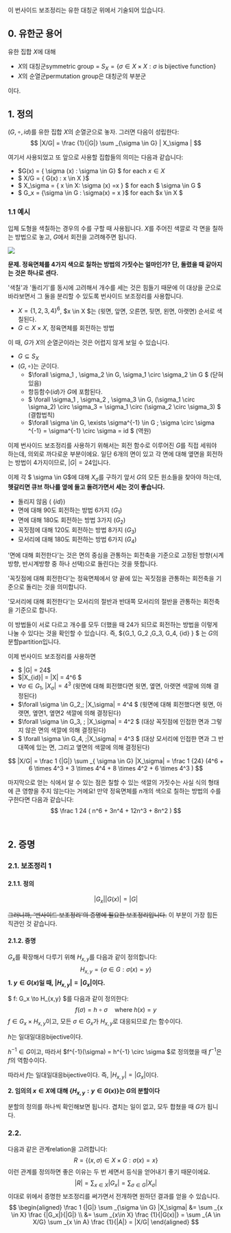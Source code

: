이 번사이드 보조정리는 유한 대칭군 위에서 기술되어 있습니다.

## 0. 유한군 용어

유한 집합 $X$에 대해

* $X$의 대칭군symmetric group =  $S_X = \{ \sigma \in X \times X : \sigma \text{ is bijective function}\}$
* $X$의 순열군permutation group은 대칭군의 부분군

이다.



## 1. 정의

$(G,\circ,id)$를 유한 집합 $X$의 순열군으로 놓자. 그러면 다음이 성립한다:
$$
|X/G| = \frac {1}{|G|} \sum _{\sigma \in G} | X_\sigma |
$$


여기서 사용되었고 또 앞으로 사용할 집합들의 의미는 다음과 같습니다:

* $G(x) = \{ \sigma (x) : \sigma \in G\} $ for each $x \in X$
* $ X/G = \{ G(x) : x \in X \}$
* $ X_\sigma = \{ x \in X: \sigma (x) =x \} $ for each $ \sigma \in G $
* $ G_x = \{\sigma \in G : \sigma(x) = x \}$ for each $x \in X $



### 1.1 예시

입체 도형을 색칠하는 경우의 수를 구할 때 사용됩니다. $X$를 주어진 색깔로 각 면을 칠하는 방법으로 놓고, $G$에서 회전을 고려해주면 됩니다.

![](D:\workspace\uncertainly.tistory.com\article\480px-Face_colored_cube.png)



**문제. 정육면체를 4가지 색으로 칠하는 방법의 가짓수는 얼마인가? 단, 돌렸을 때 같아지는 것은 하나로 센다.**

'색칠'과 '돌리기'를 동시에 고려해서 개수를 세는 것은 힘들기 때문에 이 대상을 군으로 바라보면서 그 둘을 분리할 수 있도록 번사이드 보조정리를 사용합니다.

* $X=\{1,2,3,4\}^6$, $x \in X $는 (윗면, 앞면, 오른면, 뒷면, 왼면, 아랫면) 순서로 색칠된다.
* $G \subset X \times X$, 정육면체를 회전하는 방법

이 때, $G$가 $X$의 순열군이라는 것은 어렵지 않게 보일 수 있습니다.

* $G \subseteq S_X$
* $(G, \circ$)는 군이다.
  * $\forall \sigma_1 , \sigma_2 \in G, \sigma_1 \circ \sigma_2 \in G $ (닫혀있음)
  * 항등함수($id$)가 $G$에 포함된다.
  * $ \forall \sigma_1 , \sigma_2 , \sigma_3 \in G, (\sigma_1 \circ \sigma_2) \circ \sigma_3 = \sigma_1 \circ (\sigma_2 \circ \sigma_3) $ (결합법칙)
  * $\forall \sigma \in G, \exists \sigma^{-1} \in G \; \sigma \circ \sigma ^{-1} = \sigma^{-1} \circ \sigma = id $ (역원)

이제 번사이드 보조정리를 사용하기 위해서는 회전 함수로 이루어진 $G$를 직접 세워야 하는데, 의외로 까다로운 부분이에요. 일단 6개의 면이 있고 각 면에 대해 옆면을 회전하는 방법이 4가지이므로, $|G| = 24$입니다.

이제 각 $ \sigma \in G$에 대해 $X_\sigma$를 구하기 앞서 $G$의 모든 원소들을 찾아야 하는데, **헷갈리면 큐브 하나를 옆에 들고 돌려가면서 세는 것이 좋습니다.**

* 돌리지 않음 ( $\{id\}$)
* 면에 대해 90도 회전하는 방법 6가지 ($G_1$)
* 면에 대해 180도 회전하는 방법 3가지 ($G_2$)
* 꼭짓점에 대해 120도 회전하는 방법 8가지 ($G_3$)
* 모서리에 대해 180도 회전하는 방법 6가지 ($G_4$)

'면에 대해 회전한다'는 것은 면의 중심을 관통하는 회전축을 기준으로 고정된 방향(시계방향, 반시계방향 중 하나 선택)으로 돌린다는 것을 뜻합니다.

'꼭짓점에 대해 회전한다'는 정육면체에서 양 끝에 있는 꼭짓점을 관통하는 회전축을 기준으로 돌리는 것을 의미합니다.

'모서리에 대해 회전한다'는 모서리의 절반과 반대쪽 모서리의 절반을 관통하는 회전축을 기준으로 합니다.

이 방법들이 서로 다르고 개수를 모두 더했을 때 24가 되므로 회전하는 방법을 이렇게 나눌 수 있다는 것을 확인할 수 있습니다. 즉, $\{G_1, G_2 ,G_3, G_4, \{id\} \} $ 는 $G$의 분할partition입니다.

이제 번사이드 보조정리를 사용하면

* $ |G| = 24$
* $|X_{id}| = |X| = 4^6  $
* $\forall \sigma \in G_{1} , \;|X_\sigma| = 4^3$ (윗면에 대해 회전했다면 윗면, 옆면, 아랫면 색깔에 의해 결정된다)
* $\forall \sigma \in G_2,\; |X_\sigma| = 4^4 $ (윗면에 대해 회전했다면 윗면, 아랫면, 옆면1, 옆면2 색깔에 의해 결정된다)
* $\forall \sigma \in G_3, \; |X_\sigma| = 4^2 $ (대상 꼭짓점에 인접한 면과 그렇지 않은 면의 색깔에 의해 결정된다)
* $ \forall \sigma \in G_4, \;|X_\sigma| = 4^3 $ (대상 모서리에 인접한 면과 그 반대쪽에 있는 면, 그리고 옆면의 색깔에 의해 결정된다)

$$
|X/G| = \frac 1 {|G|} \sum _{ \sigma \in G} |X_\sigma| = \frac 1 {24} (4^6 + 6 \times 4^3 + 3 \times 4^4 + 8 \times 4^2 + 6 \times 4^3 )
$$



마지막으로 얻는 식에서 알 수 있는 점은 칠할 수 있는  색깔의 가짓수는 사실 식의 형태에 큰 영향을 주지 않는다는 거에요! 만약 정육면체를 $n$개의 색으로 칠하는 방법의 수를 구한다면 다음과 같습니다:
$$
\frac 1 24 ( n^6 + 3n^4 + 12n^3 + 8n^2 )
$$
​	

## 2. 증명

### 2.1. 보조정리 1

#### 2.1.1. 정의

$$
|G_x| |G(x)| = |G|
$$

~~그러니까, '번사이드 보조정리'의 증명에 필요한 보조정리입니다.~~ 이 부분이 가장 힘든 직관인 것 같습니다. 

#### 2.1.2. 증명

$G_x$를 확장해서 다루기 위해 $H_{x,y}$를 다음과 같이 정의합니다:
$$
H_{x,y} = \{ \sigma \in G : \sigma(x) = y \}
$$
**1. $y \in G(x)$일 때, $|H_{x,y}| = |G_x|$이다.**

$ f: G_x \to H_{x,y} $를 다음과 같이 정의한다:
$$
f(\sigma) = h \circ \sigma  \quad \text{where } h(x) = y
$$
$f \in G_x \times H_{x,y}$이고, 모든 $\sigma \in G_x$가 $H_{x,y}$로 대응되므로 $f$는 함수이다.

$h$는 일대일대응bijective이다.

$h^{-1} \in G$이고, 따라서 $f^{-1}(\sigma) = h^{-1} \circ \sigma $로 정의했을 때 $f^{-1}$은 $f$의 역함수이다.

따라서 $f$는 일대일대응bijective이다. 즉, $|H_{x,y} | = |G_x|$이다.



**2. 임의의 $x \in X$에 대해 $\{H_{x,y}:y \in G(x)\}$는 $G$의 분할이다**

분할의 정의를 하나씩 확인해보면 됩니다. 겹치는 일이 없고, 모두 합쳤을 때 $G$가 됩니다.



### 2.2.

다음과 같은 관계relation을 고려합니다:
$$
R = \{(x , \sigma )\in X \times G : \sigma(x) = x\}
$$
이런 관계를 정의하면 좋은 이유는 두 번 세면서 등식을 얻어내기 좋기 때문이에요.
$$
|R| = \sum _{x \in X} | G_x | = \sum _{ \sigma \in G } |X_\sigma |
$$
이대로 위에서 증명한 보조정리를 써가면서 전개하면 원하던 결과를 얻을 수 있습니다.
$$
\begin{aligned} \frac 1 {|G|} \sum _{\sigma \in G} |X_\sigma| &= \sum _{x \in X} \frac {|G_x|}{|G|} \\ &= \sum _{x\in X} \frac {1}{|G(x)|} = \sum _{A \in X/G} \sum _{x \in A} \frac {1}{|A|} = |X/G| \end{aligned}
$$
